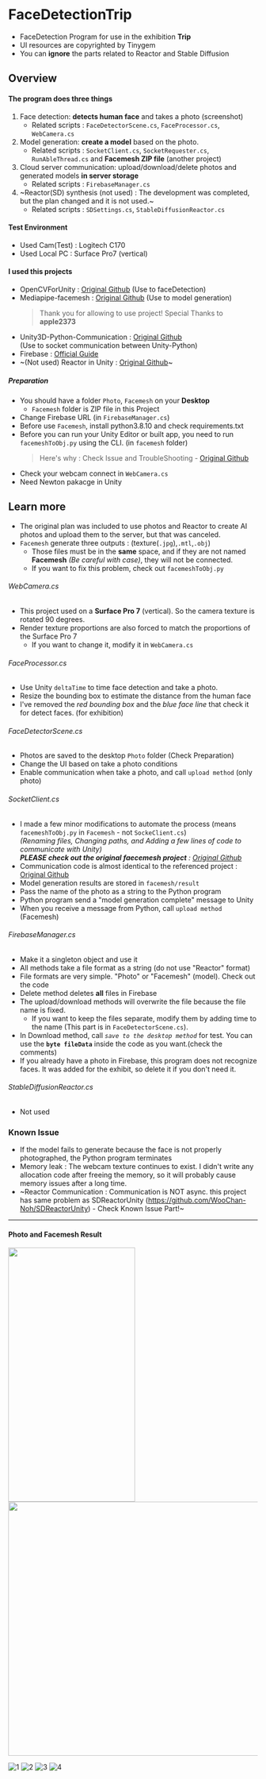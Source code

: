 # FaceDetectionTrip
+ FaceDetection Program for use in the exhibition **Trip**
+ UI resources are copyrighted by Tinygem
+ You can **ignore** the parts related to Reactor and Stable Diffusion
## Overview
#### The program does three things 
1. Face detection: **detects human face** and takes a photo (screenshot)
   + Related scripts : `FaceDetectorScene.cs`, `FaceProcessor.cs`, `WebCamera.cs`
2. Model generation: **create a model** based on the photo.
   + Related scripts : `SocketClient.cs`, `SocketRequester.cs`, `RunAbleThread.cs` and **Facemesh ZIP file** (another project)
3. Cloud server communication: upload/download/delete photos and generated models **in server storage**
   + Related scripts : `FirebaseManager.cs`
4. ~Reactor(SD) synthesis (not used) : The development was completed, but the plan changed and it is not used.~
   + Related scripts : `SDSettings.cs`, `StableDiffusionReactor.cs`
#### Test Environment
+ Used Cam(Test) : Logitech C170
+ Used Local PC : Surface Pro7 (vertical)
#### I used this projects
+ OpenCVForUnity : [Original Github](https://github.com/EnoxSoftware/OpenCVForUnity) (Use to faceDetection)
+ Mediapipe-facemesh : [Original Github](https://github.com/apple2373/mediapipe-facemesh) (Use to model generation)
  > Thank you for allowing to use project! Special Thanks to **apple2373**
+ Unity3D-Python-Communication : [Original Github](https://github.com/off99555/Unity3D-Python-Communication)    
  (Use to socket communication between Unity-Python)
+ Firebase : [Official Guide](https://firebase.google.com/docs/storage/unity/start)
+ ~(Not used) Reactor in Unity : [Original Github](https://github.com/WooChan-Noh/SDReactorUnity)~
##### Preparation
+ You should have a folder `Photo`, `Facemesh` on your **Desktop**
  + `Facemesh` folder is ZIP file in this Project
+ Change Firebase URL (in `FirebaseManager.cs`)
+ Before use `Facemesh`, install python3.8.10 and check requirements.txt
+ Before you can run your Unity Editor or built app, you need to run `facemeshToObj.py` using the CLI. (in `facemesh` folder)
  > Here's why : Check Issue and TroubleShooting - [Original Github](https://github.com/off99555/Unity3D-Python-Communication)
+ Check your webcam connect in `WebCamera.cs`
+ Need Newton pakacge in Unity
## Learn more
+ The original plan was included to use photos and Reactor to create AI photos and upload them to the server, but that was canceled.
+ `Facemesh` generate three outputs : (texture(`.jpg`),`.mtl`,`.obj`)
   + Those files must be in the **same** space, and if they are not named **Facemesh** _(Be careful with case)_, they will not be connected.
   + If you want to fix this problem, check out `facemeshToObj.py` 
###### WebCamera.cs   
+ This project used on a **Surface Pro 7** (vertical). So the camera texture is rotated 90 degrees.
+ Render texture proportions are also forced to match the proportions of the Surface Pro 7 
  + If you want to change it, modify it in `WebCamera.cs`    
###### FaceProcessor.cs
+ Use Unity `deltaTime` to time face detection and take a photo.
+ Resize the bounding box to estimate the distance from the human face
+ I've removed the _red bounding box_ and the _blue face line_ that check it for detect faces. (for exhibition)
###### FaceDetectorScene.cs  
+ Photos are saved to the desktop `Photo` folder (Check Preparation)
+ Change the UI based on take a photo conditions
+ Enable communication when take a photo, and call `upload method` (only photo)
###### SocketClient.cs
+ I made a few minor modifications to automate the process (means `facemeshToObj.py` in `Facemesh` - not `SockeClient.cs`)    
 _(Renaming files, Changing paths, and Adding a few lines of code to communicate with Unity)_    
_**PLEASE check out the original faecemesh project** : [Original Github](https://github.com/apple2373/mediapipe-facemesh)_
+ Communication code is almost identical to the referenced project : [Original Github](https://github.com/off99555/Unity3D-Python-Communication) 
+ Model generation results are stored in `facemesh/result`
+ Pass the name of the photo as a string to the Python program
+ Python program send a "model generation complete" message to Unity
+ When you receive a message from Python, call `upload method` (Facemesh)
###### FirebaseManager.cs
+ Make it a singleton object and use it
+ All methods take a file format as a string (do not use "Reactor" format)
+ File formats are very simple. "Photo" or "Facemesh" (model). Check out the code
+ Delete method deletes **all** files in Firebase
+ The upload/download methods will overwrite the file because the file name is fixed. 
   + If you want to keep the files separate, modify them by adding time to the name (This part is in `FaceDetectorScene.cs`).
+ In Download method, call _`save to the desktop method`_ for test. You can use the **`byte fileData`** inside the code as you want.(check the comments)
+ If you already have a photo in Firebase, this program does not recognize faces. It was added for the exhibit, so delete it if you don't need it.
###### StableDiffusionReactor.cs
+ Not used
### Known Issue
+ If the model fails to generate because the face is not properly photographed, the Python program terminates
+ Memory leak : The webcam texture continues to exist. I didn't write any allocation code after freeing the memory, so it will probably cause memory issues after a long time.
+ ~Reactor Communication : Communication is NOT async. this project has same problem as SDReactorUnity (https://github.com/WooChan-Noh/SDReactorUnity) - Check Known Issue Part!~
***
#### Photo and Facemesh Result
<img src="https://github.com/WooChan-Noh/FaceDetectionTrip/assets/103042258/448de5ee-af0a-4597-95ee-66a98bcd1167" width="256" height="512"/>
<img src="https://github.com/WooChan-Noh/FaceDetectionTrip/assets/103042258/7bdcbf41-7a15-4197-a3fe-0680ecb9f362" width="640" height="512"/></br>

![1](https://github.com/WooChan-Noh/FaceDetectionTrip/assets/103042258/df138866-4ae7-4dee-a612-510b33559f3e)
![2](https://github.com/WooChan-Noh/FaceDetectionTrip/assets/103042258/7494b360-8fe1-45f1-8a78-40fb1275ca1e)
![3](https://github.com/WooChan-Noh/FaceDetectionTrip/assets/103042258/76e6d47c-751b-44ff-8aa2-69d117a00a9d)
![4](https://github.com/WooChan-Noh/FaceDetectionTrip/assets/103042258/541fc97b-8171-420a-9e5f-b6764475fccb)



